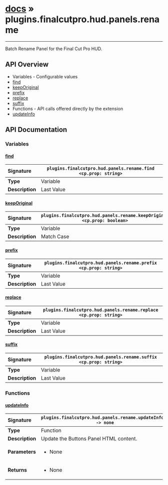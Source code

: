 # [docs](index.md) » plugins.finalcutpro.hud.panels.rename
---

Batch Rename Panel for the Final Cut Pro HUD.

## API Overview
* Variables - Configurable values
 * [find](#find)
 * [keepOriginal](#keeporiginal)
 * [prefix](#prefix)
 * [replace](#replace)
 * [suffix](#suffix)
* Functions - API calls offered directly by the extension
 * [updateInfo](#updateinfo)

## API Documentation

### Variables

#### [find](#find)
| <span style="float: left;">**Signature**</span> | <span style="float: left;">`plugins.finalcutpro.hud.panels.rename.find <cp.prop: string>` </span>                                                          |
| -----------------------------------------------------|---------------------------------------------------------------------------------------------------------|
| **Type**                                             | Variable |
| **Description**                                      | Last Value |

#### [keepOriginal](#keeporiginal)
| <span style="float: left;">**Signature**</span> | <span style="float: left;">`plugins.finalcutpro.hud.panels.rename.keepOriginal <cp.prop: boolean>` </span>                                                          |
| -----------------------------------------------------|---------------------------------------------------------------------------------------------------------|
| **Type**                                             | Variable |
| **Description**                                      | Match Case |

#### [prefix](#prefix)
| <span style="float: left;">**Signature**</span> | <span style="float: left;">`plugins.finalcutpro.hud.panels.rename.prefix <cp.prop: string>` </span>                                                          |
| -----------------------------------------------------|---------------------------------------------------------------------------------------------------------|
| **Type**                                             | Variable |
| **Description**                                      | Last Value |

#### [replace](#replace)
| <span style="float: left;">**Signature**</span> | <span style="float: left;">`plugins.finalcutpro.hud.panels.rename.replace <cp.prop: string>` </span>                                                          |
| -----------------------------------------------------|---------------------------------------------------------------------------------------------------------|
| **Type**                                             | Variable |
| **Description**                                      | Last Value |

#### [suffix](#suffix)
| <span style="float: left;">**Signature**</span> | <span style="float: left;">`plugins.finalcutpro.hud.panels.rename.suffix <cp.prop: string>` </span>                                                          |
| -----------------------------------------------------|---------------------------------------------------------------------------------------------------------|
| **Type**                                             | Variable |
| **Description**                                      | Last Value |

### Functions

#### [updateInfo](#updateinfo)
| <span style="float: left;">**Signature**</span> | <span style="float: left;">`plugins.finalcutpro.hud.panels.rename.updateInfo() -> none` </span>                                                          |
| -----------------------------------------------------|---------------------------------------------------------------------------------------------------------|
| **Type**                                             | Function |
| **Description**                                      | Update the Buttons Panel HTML content. |
| **Parameters**                                       | <ul><li>None</li></ul> |
| **Returns**                                          | <ul><li>None</li></ul> |


